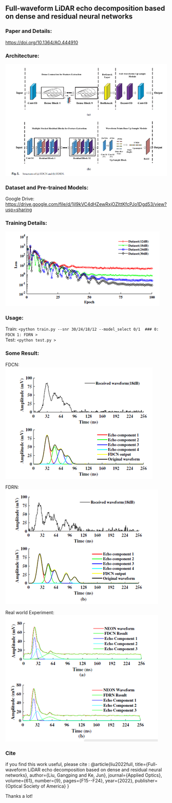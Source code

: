 ## Full-waveform LiDAR echo decomposition based on dense and residual neural networks
### Paper and Details:
https://doi.org/10.1364/AO.444910
### Architecture: 
![image](https://github.com/ZedFm/FDCN_FDRN/blob/d5955a1222ff2ebe4439e64a251379336400bd26/pics/pic_1.png)
### Dataset and Pre-trained Models:
Google Drive: https://drive.google.com/file/d/1jI9kVC4dHZewRxjOZIttKfcPJo1Dgd53/view?usp=sharing 


### Training Details:
![image](https://github.com/ZedFm/FDCN_FDRN/blob/d5955a1222ff2ebe4439e64a251379336400bd26/pics/pic_2_train.png)

### Usage:
Train: `<python train.py --snr 30/24/18/12 --model_select 0/1  ### 0: FDCN 1: FDRN >`  
Test: `<python test.py >` 

### Some Result:
FDCN:
![image](https://github.com/ZedFm/FDCN_FDRN/blob/d5955a1222ff2ebe4439e64a251379336400bd26/pics/pic_3_d.png)
  
  
FDRN:
![image](https://github.com/ZedFm/FDCN_FDRN/blob/d5955a1222ff2ebe4439e64a251379336400bd26/pics/pic_3_r.png)


Real world Experiment:
![image](https://github.com/ZedFm/FDCN_FDRN/blob/d5955a1222ff2ebe4439e64a251379336400bd26/pics/pic_3_total.png)

### Cite
if you find this work useful, please cite :
@article{liu2022full,
  title={Full-waveform LiDAR echo decomposition based on dense and residual neural networks},
  author={Liu, Gangping and Ke, Jun},
  journal={Applied Optics},
  volume={61},
  number={9},
  pages={F15--F24},
  year={2022},
  publisher={Optical Society of America}
}

Thanks a lot!
